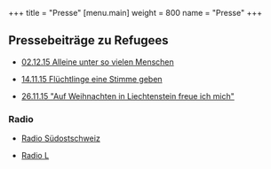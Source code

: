 +++
title = "Presse"
[menu.main]
weight = 800
name = "Presse"
+++
## Pressebeiträge zu Refugees

*  <a href="/VaterlandKritik.pdf">
    02.12.15 Alleine unter so vielen Menschen
  </a>


*  <a href="/vaterland.pdf">
    14.11.15 Flüchtlinge eine Stimme geben
  </a>


* <a href="/Weihnachten-16.pdf">
    26.11.15 "Auf Weihnachten in Liechtenstein freue ich mich"
  </a>

### Radio

* <a href="/RadioGrischna.MP3"> Radio Südostschweiz </a><br/>

* <a href="/RadioLRefugees.MP3">Radio L </a>






